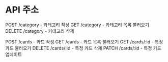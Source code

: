 # API 주소

POST /category - 카테고리 작성
GET /category - 카테고리 목록 불러오기
DELETE /category - 카테고리 삭제

POST /cards - 카드 작성
GET /cards - 카드 목록 불러오기
GET /cards/:id - 특정 카드 불러오기
DELETE /cards/:id - 특정 카드 삭제
PATCH /cards/:id - 특정 카드 업데이트